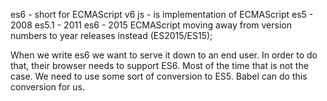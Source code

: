es6 - short for ECMAScript v6
js - is implementation of ECMAScript
es5 - 2008
es5.1 - 2011
es6 - 2015
ECMAScript moving away from version numbers to year releases instead (ES2015/ES15);

When we write es6 we want to serve it down to an end user. In order to do that, their browser needs to support ES6.
Most of the time that is not the case. We need to use some sort of conversion to ES5.
Babel can do this conversion for us.
